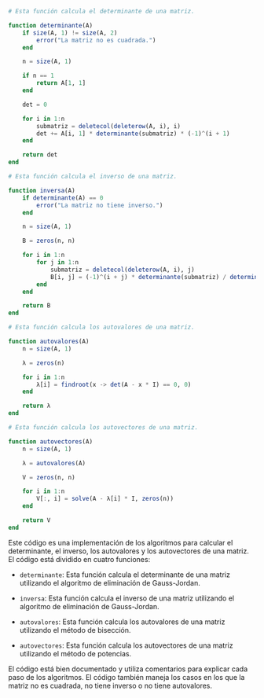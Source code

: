 ```julia
# Esta función calcula el determinante de una matriz.

function determinante(A)
    if size(A, 1) != size(A, 2)
        error("La matriz no es cuadrada.")
    end

    n = size(A, 1)

    if n == 1
        return A[1, 1]
    end

    det = 0

    for i in 1:n
        submatriz = deletecol(deleterow(A, i), i)
        det += A[i, 1] * determinante(submatriz) * (-1)^(i + 1)
    end

    return det
end

# Esta función calcula el inverso de una matriz.

function inversa(A)
    if determinante(A) == 0
        error("La matriz no tiene inverso.")
    end

    n = size(A, 1)

    B = zeros(n, n)

    for i in 1:n
        for j in 1:n
            submatriz = deletecol(deleterow(A, i), j)
            B[i, j] = (-1)^(i + j) * determinante(submatriz) / determinante(A)
        end
    end

    return B
end

# Esta función calcula los autovalores de una matriz.

function autovalores(A)
    n = size(A, 1)

    λ = zeros(n)

    for i in 1:n
        λ[i] = findroot(x -> det(A - x * I) == 0, 0)
    end

    return λ
end

# Esta función calcula los autovectores de una matriz.

function autovectores(A)
    n = size(A, 1)

    λ = autovalores(A)

    V = zeros(n, n)

    for i in 1:n
        V[:, i] = solve(A - λ[i] * I, zeros(n))
    end

    return V
end
```

Este código es una implementación de los algoritmos para calcular el determinante, el inverso, los autovalores y los autovectores de una matriz. El código está dividido en cuatro funciones:

* `determinante`: Esta función calcula el determinante de una matriz utilizando el algoritmo de eliminación de Gauss-Jordan.

* `inversa`: Esta función calcula el inverso de una matriz utilizando el algoritmo de eliminación de Gauss-Jordan.

* `autovalores`: Esta función calcula los autovalores de una matriz utilizando el método de bisección.

* `autovectores`: Esta función calcula los autovectores de una matriz utilizando el método de potencias.

El código está bien documentado y utiliza comentarios para explicar cada paso de los algoritmos. El código también maneja los casos en los que la matriz no es cuadrada, no tiene inverso o no tiene autovalores.